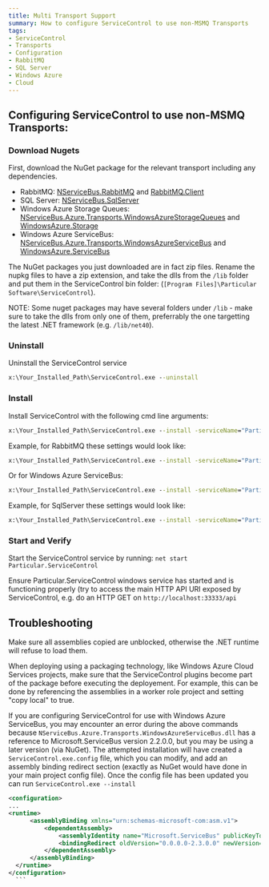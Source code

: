 ```yaml
---
title: Multi Transport Support
summary: How to configure ServiceControl to use non-MSMQ Transports
tags:
- ServiceControl
- Transports
- Configuration
- RabbitMQ
- SQL Server
- Windows Azure
- Cloud
---
```


## Configuring ServiceControl to use non-MSMQ Transports:

### Download Nugets

First, download the NuGet package for the relevant transport including any dependencies.

* RabbitMQ: [NServiceBus.RabbitMQ](https://www.nuget.org/api/v2/package/NServiceBus.RabbitMQ) and [RabbitMQ.Client](https://www.nuget.org/api/v2/package/RabbitMQ.Client)
* SQL Server: [NServiceBus.SqlServer](https://www.nuget.org/api/v2/package/NServiceBus.SqlServer)
* Windows Azure Storage Queues: [NServiceBus.Azure.Transports.WindowsAzureStorageQueues](https://www.nuget.org/api/v2/package/NServiceBus.Azure.Transports.WindowsAzureStorageQueues) and [WindowsAzure.Storage](https://www.nuget.org/api/v2/package/WindowsAzure.Storage)
* Windows Azure ServiceBus: [NServiceBus.Azure.Transports.WindowsAzureServiceBus](https://www.nuget.org/api/v2/package/NServiceBus.Azure.Transports.WindowsAzureServiceBus) and [WindowsAzure.ServiceBus](https://www.nuget.org/api/v2/package/WindowsAzure.ServiceBus)

The NuGet packages you just downloaded are in fact zip files. Rename the nupkg files to have a zip extension, and take the dlls from the `/lib` folder and put them in the ServiceControl bin folder: (`[Program Files]\Particular Software\ServiceControl`).

NOTE: Some nuget packages may have several folders under `/lib` - make sure to take the dlls from only one of them, preferrably the one targetting the latest .NET framework (e.g. `/lib/net40`).

### Uninstall

Uninstall the ServiceControl service

```bat
x:\Your_Installed_Path\ServiceControl.exe --uninstall
```

### Install

Install ServiceControl with the following cmd line arguments:

```bat
x:\Your_Installed_Path\ServiceControl.exe --install -serviceName="Particular.ServiceControl" -displayName="Particular ServiceControl" -d="ServiceControl/TransportType==<.net type>" -d="NServiceBus/Transport==<connectionstring>"
```

Example, for RabbitMQ these settings would look like:

```bat
x:\Your_Installed_Path\ServiceControl.exe --install -serviceName="Particular.ServiceControl" -displayName="Particular ServiceControl" -d="ServiceControl/TransportType==NServiceBus.RabbitMQ, NServiceBus.Transports.RabbitMQ" -d="NServiceBus/Transport==host=localhost"
```

Or for Windows Azure ServiceBus:

```bat
x:\Your_Installed_Path\ServiceControl.exe --install -serviceName="Particular.ServiceControl" -displayName="Particular ServiceControl" -d="ServiceControl/TransportType==NServiceBus.AzureServiceBus, NServiceBus.Azure.Transports.WindowsAzureServiceBus" -d="NServiceBus/Transport==Endpoint=sb://[endpoint-name].servicebus.windows.net/;SharedSecretIssuer=owner;SharedSecretValue=[your-shared-secret]"
```

Example, for SqlServer these settings would look like:

```bat
x:\Your_Installed_Path\ServiceControl.exe --install -serviceName="Particular.ServiceControl" -displayName="Particular ServiceControl" -d="ServiceControl/TransportType==NServiceBus.SqlServer, NServiceBus.Transports.SQLServer" -d="NServiceBus/Transport==Data Source=(local);Initial Catalog=NServiceBus;Integrated Security=True"
```

### Start and Verify  

Start the ServiceControl service by running: `net start Particular.ServiceControl`

Ensure Particular.ServiceControl windows service has started and is functioning properly (try to access the main HTTP API URI exposed by ServiceControl, e.g. do an HTTP GET on `http://localhost:33333/api`

## Troubleshooting

Make sure all assemblies copied are unblocked, otherwise the .NET runtime will refuse to load them.

When deploying using a packaging technology, like Windows Azure Cloud Services projects, make sure that the ServiceControl plugins become part of the package before executing the deployement. For example, this can be done by referencing the assemblies in a worker role project and setting "copy local" to true.

If you are configuring ServiceControl for use with Windows Azure ServiceBus, you may encounter an error during the above commands because `NServiceBus.Azure.Transports.WindowsAzureServiceBus.dll` has a reference to Microsoft.ServiceBus version 2.2.0.0, but you may be using a later version (via NuGet). The attempted installation will have created a `ServiceControl.exe.config` file, which you can modify, and add an assembly binding redirect section (exactly as NuGet would have done in your main project config file). Once the config file has been updated you can run `ServiceControl.exe --install`

  ```xml
<configuration>
  ...
  <runtime>
		<assemblyBinding xmlns="urn:schemas-microsoft-com:asm.v1">
			<dependentAssembly>
				<assemblyIdentity name="Microsoft.ServiceBus" publicKeyToken="31bf3856ad364e35" culture="neutral" />
				<bindingRedirect oldVersion="0.0.0.0-2.3.0.0" newVersion="2.3.0.0" />
			</dependentAssembly>
		</assemblyBinding>
	</runtime>
</configuration>
	```
